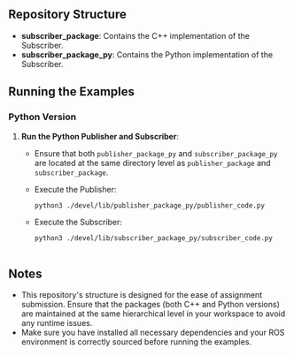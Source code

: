 
## Repository Structure


- **subscriber_package**: Contains the C++ implementation of the Subscriber.
- **subscriber_package_py**: Contains the Python implementation of the Subscriber.

## Running the Examples

### Python Version

1. **Run the Python Publisher and Subscriber**:
   - Ensure that both `publisher_package_py` and `subscriber_package_py` are located at the same directory level as `publisher_package` and `subscriber_package`.
   - Execute the Publisher:
     ```bash
     python3 ./devel/lib/publisher_package_py/publisher_code.py
     ```
   - Execute the Subscriber:
     ```bash
     python3 ./devel/lib/subscriber_package_py/subscriber_code.py
     ```


     ```

## Notes

- This repository's structure is designed for the ease of assignment submission. Ensure that the packages (both C++ and Python versions) are maintained at the same hierarchical level in your workspace to avoid any runtime issues.
- Make sure you have installed all necessary dependencies and your ROS environment is correctly sourced before running the examples.


